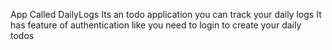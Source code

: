 App Called DailyLogs
Its an todo application you can track your daily logs
It has feature of authentication like you need to login to create your daily todos
